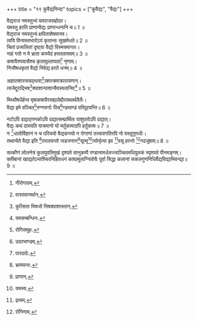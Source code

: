 +++
title = "१९ कुवैद्यनिन्दा"
topics = ["कुवैद्यः", "वैद्यः"]
+++
  
वैद्यराज नमस्तुभ्यं यमराजसहोदर।  
यमस्तु हरति प्राणान्वैद्यः प्राणान्धनानि च॥ 1 ॥  
वैद्यराज नमस्तुभ्यं क्षपिताशेषमानव।  
त्वयि विन्यस्तभारोऽयं कृतान्तः सुखमेधते॥ 2 ॥  
चितां प्रज्वलितां दृष्ट्वा वैद्यो विस्मयमागतः।  
नाहं गतो न मे भ्राता कस्येदं हस्तलाघवम्॥ 3 ॥  
कषायैरुपवासैश्च कृतामुल्लाघतां[^12] नृणाम्।  
निजौषधकृतां वैद्यो निवेद्य हरते धनम्॥ 4 ॥  
  
[^12]: नीरोगताम्.

अज्ञातशास्त्रसद्भावा[^13]ञ्शस्त्रमात्रपरायणान्।  
त्यजेद्दूराद्भिष[^14]क्पाशान्पाशान्वैवस्वतानिव[^15]॥ 5 ॥  
  
[^13]: वास्तवानर्थान्.

[^14]: कुत्सिता भिषजो भिषक्पाशास्तान्.

[^15]: यमसम्बन्धिनः.

मिथ्यौषधैर्हन्त मृषाकषायैरसह्यलेह्यैरयथार्थतैलैः।  
वैद्या इमे वञ्चित[^16]रुग्णवर्गाः पिच[^17]ण्डभाण्डं परिपूरयन्ति॥ 6 ॥  
  
[^16]: रोगिसमूहः.

[^17]: उदरभाण्डम्.

नटोऽपि दद्याद्गणकोऽपि दद्यात्सम्प्रार्थितः पाशुपतोऽपि दद्यात्।  
वैद्यः कथं दास्यति याचमानो यो मर्तुकामादपि हर्तुकामः॥ 7 ॥  
न [^18]धातोर्विज्ञानं न च परिचयो वैद्यकनयो न रोगाणां तत्त्वावगतिरपि नो वस्तुगुणधीः।  
तथाप्येते वैद्या इति [^1]तरलयन्तो जडजनान[^2]सून्मृ[^3]त्योर्भृत्या इव [^4]वसु हरन्ते [^5]गदजुषाम्॥ 8 ॥  
  
[^18]: पारदादेः.

[^1]: भ्रामयन्तः.

[^2]: प्राणान्.

[^3]: यमस्य.

[^4]: द्रव्यम्.

[^5]: रोगिणाम्.

सत्कौणं लोलनेत्रं कुलयुवतिमुखं दृश्यते सानुकम्पै रण्डानामर्धलज्जाञ्चितमधिपुलकं स्पृश्यते पीनमङ्गम्।  
क्लीबानां खाद्यतेऽन्तश्चिरनिहितधनं काष्ठमूलाग्नितोयैः पूर्वा सिद्धा कलानां सकलगुणनिधिर्वैद्यविद्याभिवन्द्या॥ 9 ॥  
